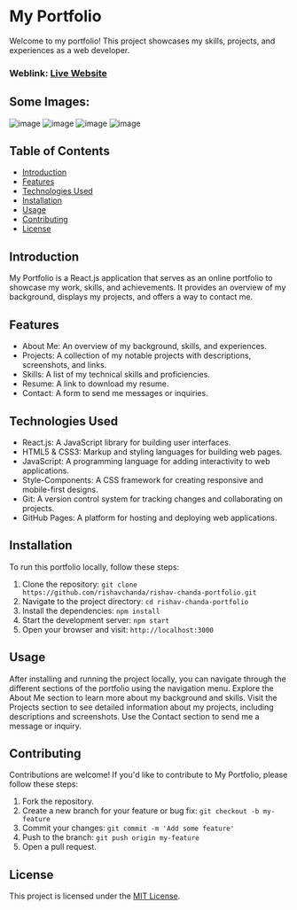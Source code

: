 # My Portfolio
Welcome to my portfolio! This project showcases my skills, projects, and experiences as a web developer.

### Weblink: [Live Website](https://rishavchanda.netlify.app)
## Some Images:
![image](https://github.com/unicodeblaster/KiranPortfolio/assets/103228257/2f6aae3f-c993-4423-a14e-f6673f534ad8)
![image](https://github.com/unicodeblaster/KiranPortfolio/assets/103228257/fcff17c5-ddc3-4574-9a0e-e9bceb38d917)
![image](https://github.com/unicodeblaster/KiranPortfolio/assets/103228257/6da11d4a-14b0-42d9-891d-20712ff45729)
![image](https://github.com/unicodeblaster/KiranPortfolio/assets/103228257/0321f865-885f-4f19-b366-388c6c0d3183)






## Table of Contents
- [Introduction](#introduction)
- [Features](#features)
- [Technologies Used](#technologies-used)
- [Installation](#installation)
- [Usage](#usage)
- [Contributing](#contributing)
- [License](#license)

## Introduction
My Portfolio is a React.js application that serves as an online portfolio to showcase my work, skills, and achievements. It provides an overview of my background, displays my projects, and offers a way to contact me.

## Features
- About Me: An overview of my background, skills, and experiences.
- Projects: A collection of my notable projects with descriptions, screenshots, and links.
- Skills: A list of my technical skills and proficiencies.
- Resume: A link to download my resume.
- Contact: A form to send me messages or inquiries.

## Technologies Used
- React.js: A JavaScript library for building user interfaces.
- HTML5 & CSS3: Markup and styling languages for building web pages.
- JavaScript: A programming language for adding interactivity to web applications.
- Style-Components: A CSS framework for creating responsive and mobile-first designs.
- Git: A version control system for tracking changes and collaborating on projects.
- GitHub Pages: A platform for hosting and deploying web applications.

## Installation
To run this portfolio locally, follow these steps:

1. Clone the repository: `git clone https://github.com/rishavchanda/rishav-chanda-portfolio.git`
2. Navigate to the project directory: `cd rishav-chanda-portfolio`
3. Install the dependencies: `npm install`
4. Start the development server: `npm start`
5. Open your browser and visit: `http://localhost:3000`

## Usage
After installing and running the project locally, you can navigate through the different sections of the portfolio using the navigation menu. Explore the About Me section to learn more about my background and skills. Visit the Projects section to see detailed information about my projects, including descriptions and screenshots. Use the Contact section to send me a message or inquiry.

## Contributing
Contributions are welcome! If you'd like to contribute to My Portfolio, please follow these steps:

1. Fork the repository.
2. Create a new branch for your feature or bug fix: `git checkout -b my-feature`
3. Commit your changes: `git commit -m 'Add some feature'`
4. Push to the branch: `git push origin my-feature`
5. Open a pull request.

## License
This project is licensed under the [MIT License](LICENSE).
